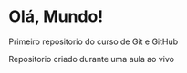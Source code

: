 # Olá, Mundo!
Primeiro repositorio do curso de Git e GitHub


Repositorio criado durante uma aula ao vivo
